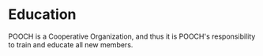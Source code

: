 # Education
POOCH is a Cooperative Organization, and thus it is POOCH's responsibility to train and educate all new members.
